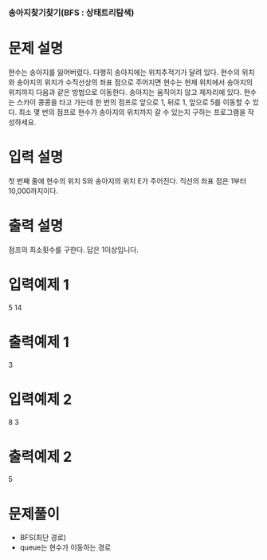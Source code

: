### 송아지찾기찾기(BFS : 상태트리탐색)

# 문제 설명

현수는 송아지를 잃어버렸다. 다행히 송아지에는 위치추적기가 달려 있다. 현수의 위치와 송아지의 위치가 수직선상의 좌표 점으로 주어지면 현수는 현재 위치에서 송아지의 위치까지 다음과 같은 방법으로 이동한다. 송아지는 움직이지 않고 제자리에 있다.
현수는 스카이 콩콩을 타고 가는데 한 번의 점프로 앞으로 1, 뒤로 1, 앞으로 5를 이동할 수 있다. 최소 몇 번의 점프로 현수가 송아지의 위치까지 갈 수 있는지 구하는 프로그램을 작성하세요.


# 입력 설명

첫 번째 줄에 현수의 위치 S와 송아지의 위치 E가 주어진다. 직선의 좌표 점은 1부터 10,000까지이다.

# 출력 설명

점프의 최소횟수를 구한다. 답은 1이상입니다.

# 입력예제 1

5 14

# 출력예제 1

3

# 입력예제 2

8 3

# 출력예제 2

5

# 문제풀이
- BFS(최단 경로)
- queue는 현수가 이동하는 경로
